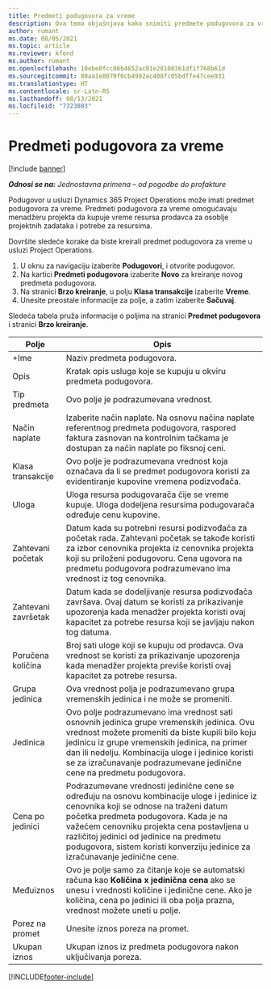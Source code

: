 ```yaml
---
title: Predmeti podugovora za vreme
description: Ova tema objašnjava kako snimiti predmete podugovora za vreme i evidentirati kupovinu vremena od prodavaca.
author: rumant
ms.date: 08/05/2021
ms.topic: article
ms.reviewer: kfend
ms.author: rumant
ms.openlocfilehash: 10ebe0fcc86b4652ac01e28108361df1f768b61d
ms.sourcegitcommit: 80aa1e8070f0cb4992ac408fc05bdffe47cee931
ms.translationtype: HT
ms.contentlocale: sr-Latn-RS
ms.lasthandoff: 08/13/2021
ms.locfileid: "7323883"
---
```

# <a name="subcontract-lines-for-time"></a>Predmeti podugovora za vreme

[!include [banner](../../includes/dataverse-preview.md)]

_**Odnosi se na:** Jednostavna primena – od pogodbe do profakture_

Podugovor u usluzi Dynamics 365 Project Operations može imati predmet podugovora za vreme. Predmeti podugovora za vreme omogućavaju menadžeru projekta da kupuje vreme resursa prodavca za osoblje projektnih zadataka i potrebe za resursima.

Dovršite sledeće korake da biste kreirali predmet podugovora za vreme u usluzi Project Operations.

1. U oknu za navigaciju izaberite **Podugovori**, i otvorite podugovor.
2. Na kartici **Predmeti podugovora** izaberite **Novo** za kreiranje novog predmeta podugovora.
3. Na stranici **Brzo kreiranje**, u polju **Klasa transakcije** izaberite **Vreme**.
4. Unesite preostale informacije za polje, a zatim izaberite **Sačuvaj**.

  Sledeća tabela pruža informacije o poljima na stranici **Predmet podugovora** i stranici **Brzo kreiranje**.

| **Polje** | **Opis** |
| --- | --- |
| +Ime | Naziv predmeta podugovora. |
| Opis | Kratak opis usluga koje se kupuju u okviru predmeta podugovora. | 
| Tip predmeta | Ovo polje je podrazumevana vrednost.  |
| Način naplate | Izaberite način naplate. Na osnovu načina naplate referentnog predmeta podugovora, raspored faktura zasnovan na kontrolnim tačkama je dostupan za način naplate po fiksnoj ceni. |
| Klasa transakcije | Ovo polje je podrazumevana vrednost koja označava da li se predmet podugovora koristi za evidentiranje kupovine vremena podizvođača. |
| Uloga | Uloga resursa podugovarača čije se vreme kupuje. Uloga dodeljena resursima podugovarača određuje cenu kupovine. |
| Zahtevani početak | Datum kada su potrebni resursi podizvođača za početak rada. Zahtevani početak se takođe koristi za izbor cenovnika projekta iz cenovnika projekta koji su priloženi podugovoru. Cena ugovora na predmetu podugovora podrazumevano ima vrednost iz tog cenovnika. |
| Zahtevani završetak | Datum kada se dodeljivanje resursa podizvođača završava. Ovaj datum se koristi za prikazivanje upozorenja kada menadžer projekta koristi ovaj kapacitet za potrebe resursa koji se javljaju nakon tog datuma. |
| Poručena količina | Broj sati uloge koji se kupuju od prodavca. Ova vrednost se koristi za prikazivanje upozorenja kada menadžer projekta previše koristi ovaj kapacitet za potrebe resursa. |
| Grupa jedinica | Ova vrednost polja je podrazumevano grupa vremenskih jedinica i ne može se promeniti.  |
| Jedinica | Ovo polje podrazumevano ima vrednost sati osnovnih jedinica grupe vremenskih jedinica. Ovu vrednost možete promeniti da biste kupili bilo koju jedinicu iz grupe vremenskih jedinica, na primer dan ili nedelju. Kombinacija uloge i jedinice koristi se za izračunavanje podrazumevane jedinične cene na predmetu podugovora. |
| Cena po jedinici | Podrazumevane vrednosti jedinične cene se određuju na osnovu kombinacije uloge i jedinice iz cenovnika koji se odnose na traženi datum početka predmeta podugovora. Kada je na važećem cenovniku projekta cena postavljena u različitoj jedinici od jedinice na predmetu podugovora, sistem koristi konverziju jedinice za izračunavanje jedinične cene. |
| Međuiznos | Ovo je polje samo za čitanje koje se automatski računa kao **Količina x jedinična cena** ako se unesu i vrednosti količine i jedinične cene. Ako je količina, cena po jedinici ili oba polja prazna, vrednost možete uneti u polje. |
| Porez na promet |  Unesite iznos poreza na promet. |
| Ukupan iznos | Ukupan iznos iz predmeta podugovora nakon uključivanja poreza. |


[!INCLUDE[footer-include](../../includes/footer-banner.md)]
